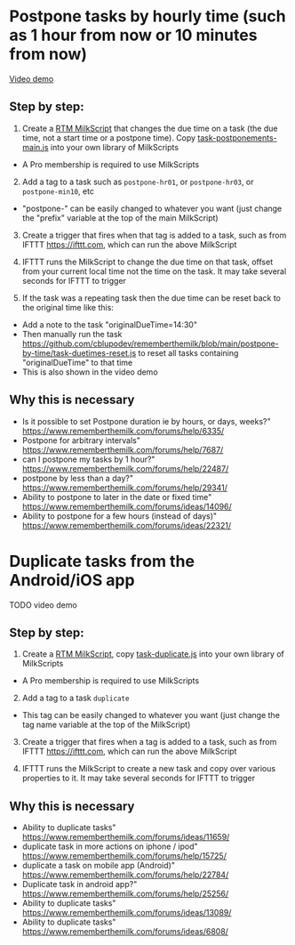 # Postpone tasks by hourly time (such as 1 hour from now or 10 minutes from now)

[Video demo](https://www.youtube.com/watch?v=N0nkTta5aPI)

## Step by step:

1. Create a [RTM MilkScript](https://www.rememberthemilk.com/services/milkscript/) that changes the due time on a task (the due time, not a start time or a postpone time). Copy [task-postponements-main.js](https://github.com/cblupodev/rememberthemilk/blob/main/postpone-by-time/task-postponements-main.js) into your own library of MilkScripts  
  - A Pro membership is required to use MilkScripts

2. Add a tag to a task such as `postpone-hr01`, or `postpone-hr03`, or `postpone-min10`, etc
  - "postpone-" can be easily changed to whatever you want (just change the "prefix" variable at the top of the main MilkScript)

3. Create a trigger that fires when that tag is added to a task, such as from IFTTT https://ifttt.com, which can run the above MilkScript

4. IFTTT runs the MilkScript to change the due time on that task, offset from your current local time not the time on the task. It may take several seconds for IFTTT to trigger

5. If the task was a repeating task then the due time can be reset back to the original time like this:
  - Add a note to the task "originalDueTime=14:30"
  - Then manually run the task https://github.com/cblupodev/rememberthemilk/blob/main/postpone-by-time/task-duetimes-reset.js to reset all tasks containing "originalDueTime" to that time
  - This is also shown in the video demo

## Why this is necessary
- Is it possible to set Postpone duration ie by hours, or days, weeks?" https://www.rememberthemilk.com/forums/help/6335/
- Postpone for arbitrary intervals" https://www.rememberthemilk.com/forums/help/7687/
- can I postpone my tasks by 1 hour?" https://www.rememberthemilk.com/forums/help/22487/
- postpone by less than a day?" https://www.rememberthemilk.com/forums/help/29341/
- Ability to postpone to later in the date or fixed time" https://www.rememberthemilk.com/forums/ideas/14096/
- Ability to postpone for a few hours (instead of days)" https://www.rememberthemilk.com/forums/ideas/22321/

# Duplicate tasks from the Android/iOS app

TODO video demo

## Step by step:

1. Create a [RTM MilkScript](https://www.rememberthemilk.com/services/milkscript/), copy [task-duplicate.js](https://github.com/cblupodev/rememberthemilk/edit/main/duplicate/task-duplicate.js) into your own library of MilkScripts  
  - A Pro membership is required to use MilkScripts
    
2. Add a tag to a task `duplicate`
  - This tag can be easily changed to whatever you want (just change the tag name variable at the top of the MilkScript)

3. Create a trigger that fires when a tag is added to a task, such as from IFTTT https://ifttt.com, which can run the above MilkScript

4. IFTTT runs the MilkScript to create a new task and copy over various properties to it. It may take several seconds for IFTTT to trigger

## Why this is necessary
- Ability to duplicate tasks" https://www.rememberthemilk.com/forums/ideas/11659/
- duplicate task in more actions on iphone / ipod" https://www.rememberthemilk.com/forums/help/15725/
- duplicate a task on mobile app (Android)" https://www.rememberthemilk.com/forums/help/22784/
- Duplicate task in android app?" https://www.rememberthemilk.com/forums/help/25256/
- Ability to duplicate tasks" https://www.rememberthemilk.com/forums/ideas/13089/
- Ability to duplicate tasks" https://www.rememberthemilk.com/forums/ideas/6808/

